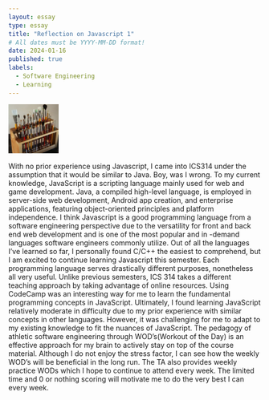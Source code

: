 ```yaml
---
layout: essay
type: essay
title: "Reflection on Javascript 1"
# All dates must be YYYY-MM-DD format!
date: 2024-01-16
published: true
labels:
  - Software Engineering
  - Learning
---
```


<img width="100px" class="rounded float-start pe-4" src="../img/igniting/paintbrushes.jpg">

  With no prior experience using Javascript, I came into ICS314 under the assumption that it would be similar to Java. Boy, was I wrong. To my current knowledge, JavaScript is a scripting language mainly used for web and game development. Java, a compiled high-level language, is employed in server-side web development, Android app creation, and enterprise applications, featuring object-oriented principles and platform independence. I think Javascript is a good programming language from a software engineering perspective due to the versatility for front and back end web development and is one of the most popular and in -demand languages software engineers commonly utilize. Out of all the languages I’ve learned so far, I personally found C/C++ the easiest to comprehend, but I am excited to continue learning Javascript this semester. Each programming language serves drastically different purposes, nonetheless all very useful. 
  Unlike previous semesters, ICS 314 takes a different teaching approach by taking advantage of online resources. Using CodeCamp was an interesting way for me to learn the fundamental programming concepts in JavaScript. Ultimately, I found learning JavaScript relatively moderate in difficulty due to my prior experience with similar concepts in other languages. However, it was challenging for me to adapt to my existing knowledge to fit the nuances of JavaScript.
  The pedagogy of athletic software engineering through WOD’s(Workout of the Day) is an effective approach for my brain to actively stay on top of the course material. Although I do not enjoy the stress factor, I can see how the weekly WOD’s will be beneficial in the long run. The TA also provides weekly practice WODs which I hope to continue to attend every week. The limited time and 0 or nothing scoring will motivate me to do the very best I can every week.  


